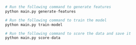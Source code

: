 
```python
# Run the following command to generate features
python main.py generate-features
```


```python
# Run the following command to train the model
python main.py train-model

```

```python
# Run the following command to score the data and save it
python main.py score-data
```
